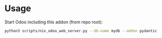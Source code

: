# Usage

Start Odoo including this addon (from repo root):

```bash
python3 scripts/nix_odoo_web_server.py --db-name mydb --addon pydantic
```
